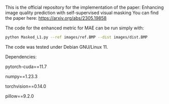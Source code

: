 This is the official repository for the implementation of the paper: Enhancing image quality prediction with self-supervised visual masking
You can find the paper here: https://arxiv.org/abs/2305.19858

The code for the enhanced metric for MAE can be run simply with:
```bash
python Masked_L1.py --ref images/ref.BMP --dist images/dist.BMP
```

The code was tested under Debian GNU/Linux 11.

Dependencies:

pytorch-cuda==11.7

numpy==1.23.3

torchvision==0.14.0

pillow==9.2.0

